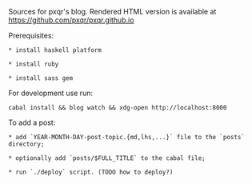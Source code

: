 Sources for pxqr's blog. Rendered HTML version is available at
https://github.com/pxqr/pxqr.github.io

Prerequisites:

    * install haskell platform

    * install ruby

    * install sass gem

For development use run:

    cabal install && blog watch && xdg-open http://localhost:8000

To add a post:

    * add `YEAR-MONTH-DAY-post-topic.{md,lhs,...}` file to the `posts` directory;

    * optionally add `posts/$FULL_TITLE` to the cabal file;

    * run `./deploy` script. (TODO how to deploy?)
